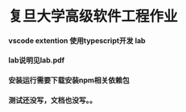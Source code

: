 # 复旦大学高级软件工程作业
#### vscode extention 使用typescript开发 lab
#### lab说明见lab.pdf
#### 安装运行需要下载安装npm相关依赖包


#### 测试还没写，文档也没写。。
